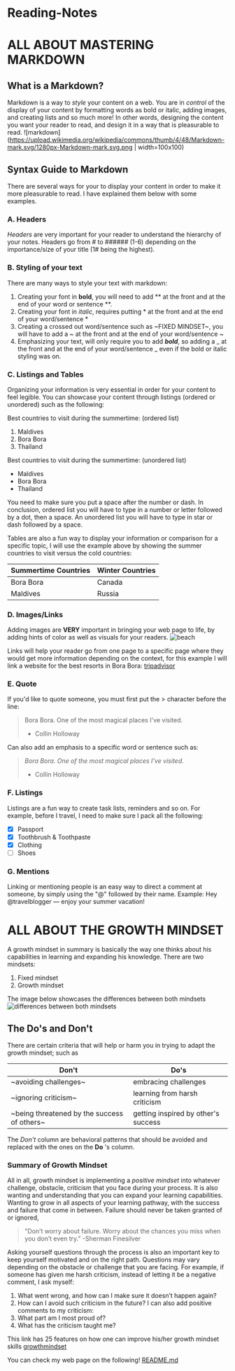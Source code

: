 # Reading-Notes

# ALL ABOUT MASTERING MARKDOWN

## What is a Markdown?

Markdown is a way to *style* your content on a web. You are in *control* of the display of your content by formatting words as bold or italic, adding images, and creating lists and so much more! In other words, designing the content you want your reader to read, and design it in a way that is pleasurable to read. 
![markdown](https://upload.wikimedia.org/wikipedia/commons/thumb/4/48/Markdown-mark.svg/1280px-Markdown-mark.svg.png | width=100x100)


## Syntax Guide to Markdown
There are several ways for your to display your content in order to make it more pleasurable to read. I have explained them below with some examples.

### A. Headers 

*Headers* are very important for your reader to understand the hierarchy of your notes. 
Headers go from # to ###### (1-6) depending on the importance/size of your title (1# being the highest).

### B. Styling of your text

There are many ways to style your text with markdown:

1. Creating your font in **bold**, you will need to add ** at the front and at the end of your word or sentence **. 
2. Creating your font in *italic*, requires putting * at the front and at the end of your word/sentence *
3. Creating a crossed out word/sentence such as ~FIXED MINDSET~, you will have to add a ~ at the front and at the end of your word/sentence ~
4. Emphasizing your text, will only require you to add _**bold**_, so adding a _ at the front and at the end of your word/sentence _ even if the bold or italic styling was on.

### C. Listings and Tables

Organizing your information is very essential in order for your content to feel legible. 
You can showcase your content through listings (ordered or unordered) such as the following: 

Best countries to visit during the summertime: (ordered list)
1. Maldives
2. Bora Bora
3. Thailand 

Best countries to visit during the summertime: (unordered list)
- Maldives
- Bora Bora
- Thailand

You need to make sure you put a space after the number or dash.
In conclusion, ordered list you will have to type in a number or letter followed by a dot, then a space. An unordered list you will have to type in star or dash followed by a space.

Tables are also a fun way to display your information or comparison for a specific topic, I will use the example above by showing the summer countries to visit versus the cold countries:

Summertime Countries | Winter Countries
------------ | -------------
Bora Bora | Canada
Maldives | Russia

### D. Images/Links

Adding images are **VERY** important in bringing your web page to life, by adding hints of color as well as visuals for your readers.
![beach](https://conradhotels3.hilton.com/resources/media/ch/PPTBNCI/en_US/img/shared/full_page_image_gallery/main/CN_resortext_700x525_FitToBoxSmallDimension_Center.jpg)
 
 Links will help your reader go from one page to a specific page where they would get more information depending on the context, for this example I will link a website for the best resorts in Bora Bora:
 [tripadvisor](https://www.tripadvisor.com/SmartDeals-g311415-zft9672-Bora_Bora_Society_Islands-Hotel-Deals.html)
 
 ### E. Quote
 
 If you'd like to quote someone, you must first put the > character before the line:
> Bora Bora. One of the most magical places I've visited.
> - Collin Holloway

Can also add an emphasis to a specific word or sentence such as: 
> _Bora Bora. One of the most magical places I've visited._
> - Collin Holloway

### F. Listings

Listings are a fun way to create task lists, reminders and so on. For example, before I travel, I need to make sure I pack all the following:
- [x] Passport
- [x] Toothbrush & Toothpaste
- [x] Clothing
- [ ] Shoes

### G. Mentions

Linking or mentioning people is an easy way to direct a comment at someone, by simply using the "@" followed by their name. Example: Hey @travelblogger — enjoy your summer vacation!

# ALL ABOUT THE GROWTH MINDSET

A growth mindset in summary is basically the way one thinks about his capabilities in learning and expanding his knowledge. 
There are two mindsets: 
1. Fixed mindset
2. Growth mindset 

The image below showcases the differences between both mindsets 
![differences between both mindsets](https://sites.dartmouth.edu/learning/files/2017/05/Growth-Mindset_Copyright-Big-Change1.jpg)


## The Do's and Don't 

There are certain criteria that will help or harm you in trying to adapt the growth mindset; such as

Don't | Do's
------|--------
~avoiding challenges~ | embracing challenges
~ignoring criticism~ | learning from harsh criticism
~being threatened by the success of others~ | getting inspired by other's success

The *Don't* column are behavioral patterns that should be avoided and replaced with the ones on the **Do** 's column.

### Summary of Growth Mindset

All in all, growth mindset is implementing a *positive mindset* into whatever challenge, obstacle, criticism that you face during your process. It is also wanting and understanding that you can expand your learning capabilities. Wanting to grow in all aspects of your learning pathway, with the success and failure that come in between. Failure should never be taken granted of or ignored,

> "Don’t worry about failure. Worry about the chances you miss when you don’t even try."
> -Sherman Finesilver

Asking yourself questions through the process is also an important key to keep yourself motivated and on the right path. Questions may vary depending on the obstacle or challenge that you are facing. 
For example, if someone has given me harsh criticism, instead of letting it be a negative comment, I ask myself:
1. What went wrong, and how can I make sure it doesn’t happen again?
2. How can I avoid such criticism in the future?
I can also add positive comments to my criticism:
3. What part am I most proud of?
4. What has the criticism taught me?

This link has 25 features on how one can improve his/her growth mindset skills [growthmindset](https://www.opencolleges.edu.au/informed/features/develop-a-growth-mindset/)

You can check my web page on the following! [README.md](https://ayahariri.github.io/Reading-Notes/.)







